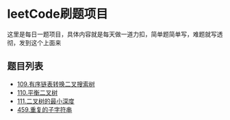 # leetCode刷题项目

这里是每日一题项目，具体内容就是每天做一道力扣，简单题简单写，难题就写透彻，发到这个上面来


## 题目列表

- [109.有序链表转换二叉搜索树](./109.有序链表转换二叉搜索树/)
- [110.平衡二叉树](./110.平衡二叉树/)
- [111.二叉树的最小深度](./111.二叉树的最小深度/)
- [459.重复的子字符串](./459.重复的子字符串/)